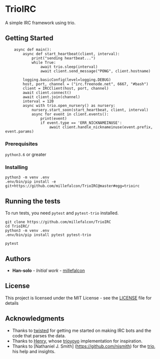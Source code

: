 # TrioIRC

A simple IRC framework using trio.

## Getting Started

```
    async def main():
        async def start_heartbeat(client, interval):
            print("sending heartbeat...")
            while True:
                await trio.sleep(interval)
                await client.send_message("PONG", client.hostname)

        logging.basicConfig(level=logging.DEBUG)
        host, port, channel = ("irc.freenode.net", 6667, "#bash")
        client = IRCClient(host, port, channel)
        await client.connect()
        await client.join(channel)
        interval = 120
        async with trio.open_nursery() as nursery:
            nursery.start_soon(start_heartbeat, client, interval)
            async for event in client.events():
                print(event)
                if event.type == 'ERR_NICKNAMEINUSE':
                    await client.handle_nicknameinuse(event.prefix, event.params)
```

### Prerequisites

`python3.6` or greater

### Installing


```
python3 -m venv .env
.env/bin/pip install -e git+https://github.com/millefalcon/TrioIRC@master#egg=trioirc
```


## Running the tests

To run tests, you need `pytest` and `pytest-trio` installed.

```
git clone https://github.com/millefalcon/TrioIRC
cd TrioIRC/
python3 -m venv .env
.env/bin/pip install pytest pytest-trio

pytest
```

## Authors

* **Han-solo** - *Initial work* - [millefalcon](https://github.com/millefalcon/)

## License

This project is licensed under the MIT License - see the [LICENSE](LICENSE) file for details

## Acknowledgments

* Thanks to [twisted](https://github.com/twisted/twisted) for getting me started on making IRC bots and the code that parses the data.
* Thanks to [Henry](https://github.com/henry232323), whose [trioyoyo](https://github.com/henry232323/trioyoyo) implementation for inspiration.
* Thanks to [Nathaniel J. Smith] (https://github.com/njsmith) for the [trio](https://github.com/python-trio/trio), his help and insights.
